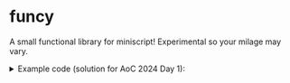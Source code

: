 # funcy

A small functional library for miniscript! Experimental so your milage may vary.
<details>
<summary>Example code (solution for AoC 2024 Day 1):</summary>

```ms
import "funcy";
fmap=@funcy.fmap; filter=@funcy.filter;
compose=@funcy.compose; notEmpty=@funcy.notEmpty;
sub=@funcy.sub; zipWith=@funcy.zipWith;
transpose=@funcy.transpose;
multiply=@funcy.multiply;
curry=@funcy.curry;

read=@funcy.read

//  PART A  //
linesSplit = fmap(@split, file.readLines("input.txt"))
lines = fmap(compose(@filter, @notEmpty), linesSplit)
transposed = fmap(compose(@fmap, @read), transpose(lines))

sorted = fmap(@sort, transposed)

deltas = fmap(@abs, zipWith(@sub, sorted[0], sorted[1]))
totalA = sum(deltas)
print "Part A: " + totalA

//  PART B  //
count = function(lst, n)
  counter=0
  for i in range(0, lst.len-1)
    if lst[i] == n then
      counter += 1
    end if
  end for
  return counter
end function

left=transposed[0]
right=transposed[1]
countNOnRight = @curry(@count, right)

occurences=fmap(@countNOnRight, left)
totalB=sum(zipWith(@multiply, occurences, left))

print "Part B: " + totalB
```

</details>
